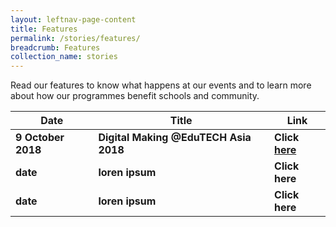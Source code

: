 ```yaml
---
layout: leftnav-page-content
title: Features
permalink: /stories/features/
breadcrumb: Features
collection_name: stories
---
```


Read our features to know what happens at our events and to learn more about how our programmes benefit schools and community. 

| Date | Title | Link |
|--|--|--|
| **9 October 2018** | **Digital Making @EduTECH Asia 2018** | **Click [here](/pages/features-content/edutech-asia-2018.md)** |
| **date** | **loren ipsum** | **Click here** |
| **date** | **loren ipsum** | **Click here** |
